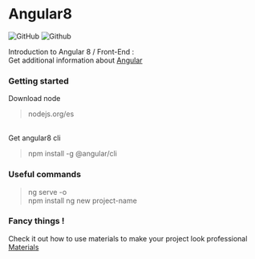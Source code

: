# Angular8

![GitHub](https://img.shields.io/github/license/miguelpantoja89/Angular8?style=plastic)
![Github](https://img.shields.io/badge/npm-v%206.14.5-blue)

Introduction to Angular 8 / Front-End : <br>
Get additional information about [Angular](https://angular.io/)

### Getting started <br>
Download node <br>
> nodejs.org/es 
<br>
Get angular8 cli <br>

> npm install -g @angular/cli

### Useful commands

> ng serve -o <br>
> npm install
> ng new project-name

### Fancy things !

Check it out how to use materials to make your project look professional [Materials](https://material.angular.io/guide/getting-started)
